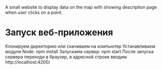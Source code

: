 A small website to display data on the map with showing description page when user clicks on a point.

# Запуск веб-приложения
Клонируем директорию или скачиваем на компьютер
Устанавливаем модули Node: npm install
Запускаем сервер: npm start
После запуска сервера переходи в браузер, в адресной строке вводим http://localhost:4200/
